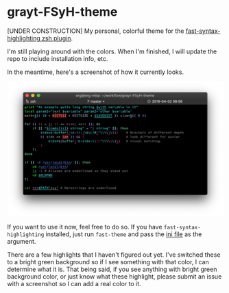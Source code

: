# grayt-FSyH-theme
[UNDER CONSTRUCTION] My personal, colorful theme for the
[fast-syntax-highlighting zsh plugin](https://github.com/zdharma/fast-syntax-highlighting).

I'm still playing around with the colors. When I'm finished, I will update the
repo to include installation info, etc.

In the meantime, here's a screenshot of how it currently looks.

![](images/grayt.jpg)

If you want to use it now, feel free to do so. If you have
`fast-syntax-highlighting` installed, just run `fast-theme` and pass the [ini
file](themes/grayt.ini) as the argument.

There are a few highlights that I haven't figured out yet. I've switched these
to a bright green background so if I see something with that color, I can
determine what it is. That being said, if you see anything with bright green
background color, or just know what these highlight, please submit an issue with
a screenshot so I can add a real color to it.

